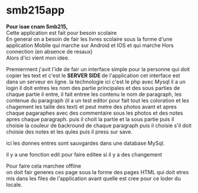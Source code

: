 # smb215app
<b>Pour isae cnam Smb215,</b>
<br>
Cette application est fait pour besoin scolaire <br>
En general on a besoin de fair les livres scolaire sous la forme d'une application Mobile qui marche sur Android et IOS et qui marche Hors connection (en absence de resaux) <br>
Alors d'ici vient mon idee. <br>


Premierment j'avit l'ide de fair un interface simple pour la personne qui doit copier les text et c'est le <b> SERVER SIDE </b> de l'application
cet interface est dans un serveur en ligne.
la technologie ici c'est le php avec Mysql
il a un login
il doit entres les nom des partie principales et des sous parties de chaque partie 
il entre, il fait entree les contenu le nom de paragraph, les contenue du paragraph (il a un test editor pour fait tout les coloration et les chagement les taille des text) et peut metre des photos avant et apres chaque pagaraphes avec des commentaire sous les photos et des notes apres chaque paragraph.
puis il choit la partie et la sous partie 
puis il choisie la couleur de backround de chaque paragraph 
puis il choisie s'il doit choisie des notes et les qules 
puis il press sur save.

ici les donnes entres sont sauvgardes dans une database MySql.

il y a une fonction edit pour faire editee si il y a des changement

Pour faire cela marchee offline <br>
on doit fair generes ces page sous la forme des pages HTML qui doit etres mis dans les files de l'application avant quelle est cree pour ce loder du locale.


